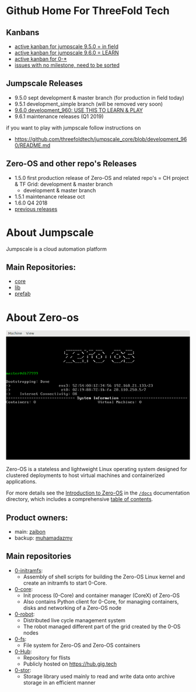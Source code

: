 # Github Home For ThreeFold Tech

## Kanbans


- [active kanban for jumpscale 9.5.0 = in field](https://waffle.io/threefoldtech/home?milestone=9.5.0)
- [active kanban for jumpscale 9.6.0 = LEARN](https://waffle.io/threefoldtech/home?milestone=9.6.0)
- [active kanban for 0-\*](https://waffle.io/threefoldtech/0-core?milestone=1.4.2)
- [issues with no milestone, need to be sorted](https://waffle.io/threefoldtech/home?milestone=none)


## Jumpscale Releases

- 9.5.0 sept development & master branch (for production in field today)
- 9.5.1 development_simple branch  (will be removed very soon)
- [9.6.0 development_960: USE THIS TO LEARN & PLAY](https://github.com/threefoldtech/jumpscale_core/blob/development_960/README.md)
- 9.6.1 maintenance releases (Q1 2019)

if you want to play with jumpscale follow instructions on

- https://github.com/threefoldtech/jumpscale_core/blob/development_960/README.md

## Zero-OS and other repo's Releases

- 1.5.0 first production release of Zero-OS and related repo's = CH project & TF Grid: development & master branch
    -  development & master branch
- 1.5.1 maintenance release oct 
- 1.6.0 Q4 2018
- [previous releases](zero-os/release-notes)

# About Jumpscale
Jumpscale is a cloud automation platform

## Main Repositories:
  - [core](https://github.com/threefoldtech/jumpscale_core)
  - [lib](https://github.com/threefoldtech/jumpscale_lib)
  - [prefab](https://github.com/threefoldtech/jumpscale_prefab)


# About Zero-os

![Zero-OS console](g8os.png)

Zero-OS is a stateless and lightweight Linux operating system designed for clustered deployments to host virtual machines and containerized applications.

For more details see the [Introduction to Zero-OS](/docs/README.md) in the [`/docs`](/docs) documentation directory, which includes a comprehensive [table of contents](/docs/SUMMARY.md).

## Product owners:
- main: [zaibon](https://github.com/zaibon)
- backup: [muhamadazmy](https://github.com/muhamadazmy)

## Main repositories

- [0-initramfs](https://github.com/threefoldtech/0-initramfs):
  - Assembly of shell scripts for building the Zero-OS Linux kernel and create an initramfs to start 0-Core.
- [0-core](https://github.com/threefoldtech/0-core):
  - Init process (0-Core) and container manager (CoreX) of Zero-OS
  - Also contains Python client for 0-Core, for managing containers, disks and networking of a Zero-OS node
- [0-robot](https://github.com/threefoldtech/0-robot): 
  - Distributed live cycle management system 
  - The robot managed different part of the grid created by the 0-OS nodes
- [0-fs](https://github.com/threefoldtech/0-fs):
  - File system for Zero-OS and Zero-OS containers
- [0-Hub](https://github.com/threefoldtech/0-hub):
  - Repository for flists
  - Publicly hosted on https://hub.gig.tech
- [0-stor](https://github.com/threefoldtech/0-stor):
  - Storage library used mainly to read and write data onto archive storage in an efficient manner
